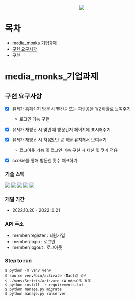 <div align="center"><img src="https://user-images.githubusercontent.com/67543838/197018360-0fdfa483-7bbc-42de-a7b5-316ca85b5f71.png"></div>

# 목차
- [media_monks 기업과제](#media_monks_기업과제)
- [구현 요구사항](#구현-요구사항)
- [구현](#구현)

# media_monks_기업과제

## 구현 요구사항
- [x] 유저가 홈페이지 방문 시 빨간공 또는 파란공을 1/2 확률로 보여주기
  - 로그인 기능 구현

- [x] 유저가 재방문 시 몇번 째 방문인지 페이지에 표시해주기
- [x] 유저가 재방문 시 처음봤던 공 색을 유지해서 보여주기
  - 로그아웃 기능 및 로그인 기능 구현 시 세션 및 쿠키 적용

- [x] cookie를 통해 방문한 횟수 체크하기


### 기술 스택
<img src="https://img.shields.io/badge/HTML5-E34F26?style=flat-square&logo=HTML5&logoColor=white"/> <img src="https://img.shields.io/badge/JavaScript-F7DF1E?style=flat-square&logo=JavaScript&logoColor=white"/> <img src="https://img.shields.io/badge/Python-3776AB?style=flat-square&logo=Python&logoColor=white"/> <img src="https://img.shields.io/badge/Django-092E20?style=flat-square&logo=Django&logoColor=white"/> <img src="https://img.shields.io/badge/SQLite-003B57?style=flat-square&logo=SQLite&logoColor=white"/> 



### 개발 기간
- 2022.10.20 - 2022.10.21

### API 주소
- member/register : 회원가입
- member/login : 로그인
- member/logout : 로그아웃

### Step to run
```
$ python -m venv venv
$ source venv/bin/activate (Mac)일 경우
$ ./venv/Scripts/activate (Window)일 경우
$ python install -r requirements.txt
$ python manage.py migrate
$ python manage.py runserver
```
